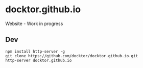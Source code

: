 # docktor.github.io
Website - Work in progress

## Dev
```
npm install http-server -g
git clone https://github.com/docktor/docktor.github.io.git
http-server docktor.github.io
```

